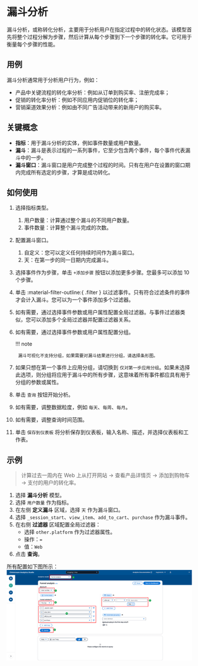 # 漏斗分析

漏斗分析，或称转化分析，主要用于分析用户在指定过程中的转化状态。该模型首先将整个过程分解为步骤，然后计算从每个步骤到下一个步骤的转化率。它可用于衡量每个步骤的性能。

## 用例
漏斗分析通常用于分析用户行为，例如：

- 产品中关键流程的转化率分析：例如从订单到购买率、注册完成率；
- 促销的转化率分析：例如不同应用内促销位的转化率；
- 营销渠道效果分析：例如由不同广告活动带来的新用户的购买率。

## 关键概念

- **指标**：用于漏斗分析的实体，例如事件数量或用户数量。
- **漏斗**：漏斗是表示过程的一系列事件，它至少包含两个事件，每个事件代表漏斗中的一步。
- **漏斗窗口**：漏斗窗口是用户完成整个过程的时间。只有在用户在设置的窗口期内完成所有选定的步骤，才算是成功转化。

## 如何使用

1. 选择指标类型。
    1. 用户数量：计算通过整个漏斗的不同用户数量。
    2. 事件数量：计算整个漏斗完成的次数。
2. 配置漏斗窗口。
    1. 自定义：您可以定义任何持续时间作为漏斗窗口。
    2. 天：在第一步的同一日期内完成漏斗。
3. 选择事件作为步骤，单击 `+添加步骤` 按钮以添加更多步骤。您最多可以添加 10 个步骤。
4. 单击 :material-filter-outline:{ .filter } 以过滤事件。只有符合过滤条件的事件才会计入漏斗。您可以为一个事件添加多个过滤器。
5. 如有需要，通过选择事件参数或用户属性配置全局过滤器。与事件过滤器类似，您可以添加多个全局过滤器并配置过滤器关系。
6. 如有需要，通过选择事件参数或用户属性配置分组。
   
    !!! note

        漏斗可视化不支持分组，如果需要对漏斗结果进行分组，请选择条形图。

7. 如果只想在第一个事件上应用分组，请切换到 `仅对第一步应用分组`。如果未选择此选项，则分组将应用于漏斗中的所有步骤，这意味着所有事件都应具有用于分组的参数或属性。
8. 单击 `查询` 按钮开始分析。
9. 如有需要，调整数据粒度，例如 `每天`、`每周`、`每月`。
10. 如有需要，调整查询时间范围。
11. 单击 `保存到仪表板` 将分析保存到仪表板，输入名称、描述，并选择仪表板和工作表。

## 示例

> 计算过去一周内在 Web 上从打开网站 -> 查看产品详情页 -> 添加到购物车 -> 支付的用户的转化率。

1. 选择 **漏斗分析** 模型。
2. 选择 `用户数量` 作为指标。
3. 在左侧 **定义漏斗** 区域，选择 `天` 作为漏斗窗口。
4. 选择 `_session_start`、`view_item`、`add_to_cart`、`purchase` 作为漏斗事件。
5. 在右侧 **过滤器** 区域配置全局过滤器：
    - 选择 `other.platform` 作为过滤器属性。
    - 操作：`=`
    - 值：`Web`
6. 点击 **查询**。

所有配置如下图所示：
![explore-funnel](../../images/analytics/explore/explore-funnel-en.png)
